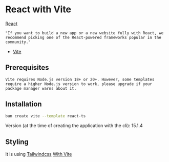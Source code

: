 # React with Vite

[React](https://react.dev/)

    "If you want to build a new app or a new website fully with React, we recommend picking one of the React-powered frameworks popular in the community."

- [Vite](https://vite.dev/)

## Prerequisites

    Vite requires Node.js version 18+ or 20+. However, some templates require a higher Node.js version to work, please upgrade if your package manager warns about it.

## Installation

```sh
bun create vite --template react-ts
```

Version (at the time of creating the application with the cli): 15.1.4

## Styling

It is using [Tailwindcss](https://tailwindcss.com/) [With Vite](https://tailwindcss.com/docs/guides/vite)